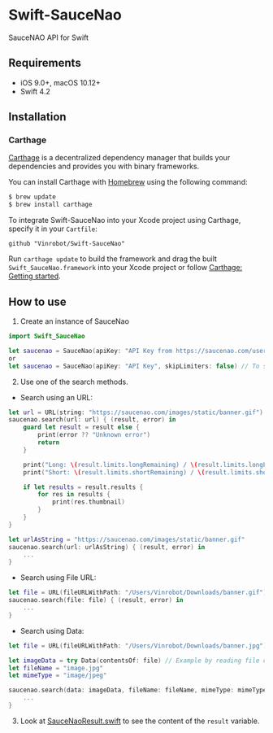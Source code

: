 # Swift-SauceNao
SauceNAO API for Swift

## Requirements

- iOS 9.0+, macOS 10.12+
- Swift 4.2

## Installation

### Carthage

[Carthage](https://github.com/Carthage/Carthage) is a decentralized dependency manager that builds your dependencies and provides you with binary frameworks.

You can install Carthage with [Homebrew](http://brew.sh/) using the following command:

```bash
$ brew update
$ brew install carthage
```

To integrate Swift-SauceNao into your Xcode project using Carthage, specify it in your `Cartfile`:

```cartfile
github "Vinrobot/Swift-SauceNao"
```

Run `carthage update` to build the framework and drag the built `Swift_SauceNao.framework` into your Xcode project or follow [Carthage: Getting started](https://github.com/Carthage/Carthage#getting-started).

## How to use

1) Create an instance of SauceNao
```swift
import Swift_SauceNao

let saucenao = SauceNao(apiKey: "API Key from https://saucenao.com/user.php?page=search-api")
or
let saucenao = SauceNao(apiKey: "API Key", skipLimiters: false) // To skip embedded limiters
```

2) Use one of the search methods.

- Search using an URL:
```swift
let url = URL(string: "https://saucenao.com/images/static/banner.gif")!
saucenao.search(url: url) { (result, error) in
	guard let result = result else {
		print(error ?? "Unknown error")
		return
	}

	print("Long: \(result.limits.longRemaining) / \(result.limits.longLimit)")
	print("Short: \(result.limits.shortRemaining) / \(result.limits.shortLimit)")

	if let results = result.results {
		for res in results {
			print(res.thumbnail)
		}
	}
}

let urlAsString = "https://saucenao.com/images/static/banner.gif"
saucenao.search(url: urlAsString) { (result, error) in
	...
}
```

- Search using File URL:
```swift
let file = URL(fileURLWithPath: "/Users/Vinrobot/Downloads/banner.gif")
saucenao.search(file: file) { (result, error) in
	...
}
```

- Search using Data:
```swift
let file = URL(fileURLWithPath: "/Users/Vinrobot/Downloads/banner.jpg")

let imageData = try Data(contentsOf: file) // Example by reading file content
let fileName = "image.jpg"
let mimeType = "image/jpeg"

saucenao.search(data: imageData, fileName: fileName, mimeType: mimeType) { (result, error) in
	...
}
```

3) Look at [SauceNaoResult.swift](Swift-SauceNao/SauceNaoResult.swift) to see the content of the `result` variable.
